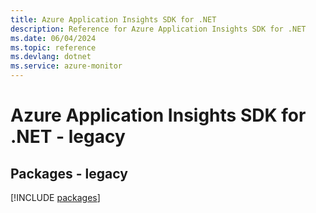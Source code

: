 ```yaml
---
title: Azure Application Insights SDK for .NET
description: Reference for Azure Application Insights SDK for .NET
ms.date: 06/04/2024
ms.topic: reference
ms.devlang: dotnet
ms.service: azure-monitor
---
```

# Azure Application Insights SDK for .NET - legacy
## Packages - legacy
[!INCLUDE [packages](application-insights-index.md)]